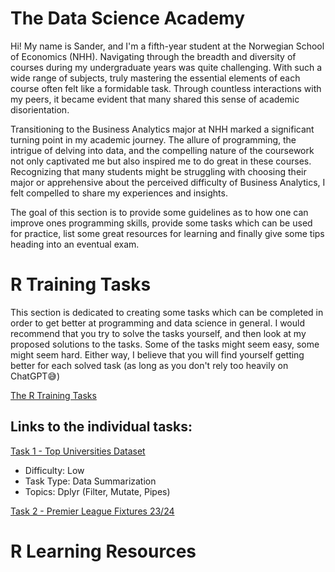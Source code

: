 # The Data Science Academy

Hi! My name is Sander, and I'm a fifth-year student at the Norwegian School of Economics (NHH). Navigating through the breadth and diversity of courses during my undergraduate years was quite challenging. With such a wide range of subjects, truly mastering the essential elements of each course often felt like a formidable task. Through countless interactions with my peers, it became evident that many shared this sense of academic disorientation.

Transitioning to the Business Analytics major at NHH marked a significant turning point in my academic journey. The allure of programming, the intrigue of delving into data, and the compelling nature of the coursework not only captivated me but also inspired me to do great in these courses. Recognizing that many students might be struggling with choosing their major or apprehensive about the perceived difficulty of Business Analytics, I felt compelled to share my experiences and insights.

The goal of this section is to provide some guidelines as to how one can improve ones programming skills, provide some tasks which can be used for practice, list some great resources for learning and finally give some tips heading into an eventual exam.

# R Training Tasks

This section is dedicated to creating some tasks which can be completed in order to get better at programming and data science in general. I would recommend that you try to solve the tasks yourself, and then look at my proposed solutions to the tasks. Some of the tasks might seem easy, some might seem hard. Either way, I believe that you will find yourself getting better for each solved task (as long as you don't rely too heavily on ChatGPT😅)

[The R Training Tasks](Link)

## Links to the individual tasks:

[Task 1 - Top Universities Dataset](https://github.com/sander-ed/nhh-course-help/tree/main/GUIDES/Data-Science-Academy/R-Training-Tasks/Task1-Top-Unis)

- Difficulty: Low
- Task Type: Data Summarization
- Topics: Dplyr (Filter, Mutate, Pipes)

[Task 2 - Premier League Fixtures 23/24]()

# R Learning Resources
